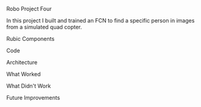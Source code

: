 Robo Project Four

In this project I built and trained an FCN to find a specific person in images from a simulated quad copter.

Rubic Components

Code

   Architecture

What Worked

What Didn't Work

Future Improvements
